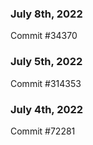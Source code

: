 ### July 8th, 2022

Commit #34370

### July 5th, 2022

Commit #314353


### July 4th, 2022

Commit #72281
